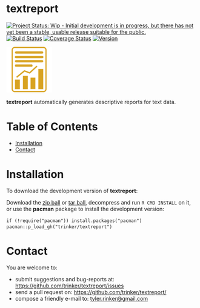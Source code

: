 textreport
============


[![Project Status: Wip - Initial development is in progress, but there
has not yet been a stable, usable release suitable for the
public.](http://www.repostatus.org/badges/0.1.0/wip.svg)](http://www.repostatus.org/#wip)
[![Build
Status](https://travis-ci.org/trinker/textreport.svg?branch=master)](https://travis-ci.org/trinker/textreport)
[![Coverage
Status](https://coveralls.io/repos/trinker/textreport/badge.svg?branch=master)](https://coveralls.io/r/trinker/textreport?branch=master)
<a href="https://img.shields.io/badge/Version-0.0.1-orange.svg"><img src="https://img.shields.io/badge/Version-0.0.1-orange.svg" alt="Version"/></a>
</p>
<img src="inst/textreport_logo/r_textreport.png" width="120" alt="textreport Logo">

**textreport** automatically generates descriptive reports for text
data.


Table of Contents
============

-   [Installation](#installation)
-   [Contact](#contact)

Installation
============


To download the development version of **textreport**:

Download the [zip
ball](https://github.com/trinker/textreport/zipball/master) or [tar
ball](https://github.com/trinker/textreport/tarball/master), decompress
and run `R CMD INSTALL` on it, or use the **pacman** package to install
the development version:

    if (!require("pacman")) install.packages("pacman")
    pacman::p_load_gh("trinker/textreport")

Contact
=======

You are welcome to: 
* submit suggestions and bug-reports at: <https://github.com/trinker/textreport/issues> 
* send a pull request on: <https://github.com/trinker/textreport/> 
* compose a friendly e-mail to: <tyler.rinker@gmail.com>
